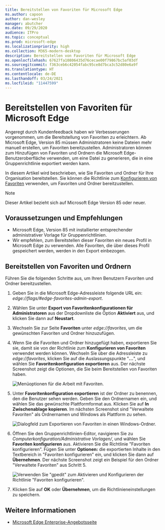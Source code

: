 ```yaml
---
title: Bereitstellen von Favoriten für Microsoft Edge
ms.author: capoon
author: dan-wesley
manager: abutcher
ms.date: 09/29/2020
audience: ITPro
ms.topic: conceptual
ms.prod: microsoft-edge
ms.localizationpriority: high
ms.collection: M365-modern-desktop
description: Bereitstellen von Favoriten für Microsoft Edge
ms.openlocfilehash: 67627fa10806435d76cecae00f79867bc5af03df
ms.sourcegitcommit: f363ceb6c42054fabc95ce8d7bca3c52d80e6a9f
ms.translationtype: HT
ms.contentlocale: de-DE
ms.lasthandoff: 03/24/2021
ms.locfileid: "11447599"
---
```

# <a name="provision-favorites-for-microsoft-edge"></a>Bereitstellen von Favoriten für Microsoft Edge

Angeregt durch Kundenfeedback haben wir Verbesserungen vorgenommen, um die Bereitstellung von Favoriten zu erleichtern. Ab Microsoft Edge, Version 85 müssen Administratoren keine Dateien mehr manuell erstellen, um Favoriten bereitzustellen. Administratoren können zum Hinzufügen von Favoriten und Ordnern die Microsoft Edge-Benutzeroberfläche verwenden, um eine Datei zu generieren, die in eine Gruppenrichtlinie exportiert werden kann.

In diesem Artikel wird beschrieben, wie Sie Favoriten und Ordner für Ihre Organisation bereitstellen. Sie können die Richtlinie zum [Konfigurieren von Favoriten](//DeployEdge/microsoft-edge-policies#configure-favorites) verwenden, um Favoriten und Ordner bereitzustellen.

> [!NOTE]
> Dieser Artikel bezieht sich auf Microsoft Edge Version 85 oder neuer.

## <a name="prerequisites-and-recommendations"></a>Voraussetzungen und Empfehlungen

- Microsoft Edge, Version 85 mit installierter entsprechender administrativer Vorlage für Gruppenrichtlinien.
- Wir empfehlen, zum Bereitstellen dieser Favoriten ein neues Profil in Microsoft Edge zu verwenden. Alle Favoriten, die über dieses Profil gespeichert werden, werden in den Export einbezogen.  

## <a name="provision-favorites-and-folders"></a>Bereitstellen von Favoriten und Ordnern

Führen Sie die folgenden Schritte aus, um Ihren Benutzern Favoriten und Ordner bereitzustellen.

1. Geben Sie in die Microsoft Edge-Adressleiste folgende URL ein: *edge://flags/#edge-favorites-admin-export*.
2. Wählen Sie unter **Export von Favoritenkonfigurationen für Administratoren** aus der Dropdownliste die Option **Aktiviert** aus, und klicken Sie dann auf **Neustart**.

3. Wechseln Sie zur Seite **Favoriten** unter *edge://favorites*, um die gewünschten Favoriten und Ordner hinzuzufügen.

<!--
4. On the **Favorites bar**, click **Add folder**. The folder structure of favorites that are set in the profile you're using will be reflected in the folder you provision for your users. The next screenshot shows "Managed favorites", the folder we'll use to provision favorites.

   ![Add a folder](media/edge-learnmore-provision-favorites/provision-favorites-add-folder.png)

   > [!TIP]
   > Add existing folders that contain favorites you want to provision for your users.

5. Select "Managed favorites" and then click **Add favorite**. The next screenshot shows the favorite we've added.

   ![Add a favorite](media/edge-learnmore-provision-favorites/provision-favorites-add-favorite.png)-->

4. Wenn Sie die Favoriten und Ordner hinzugefügt haben, exportieren Sie sie, damit sie von der Richtlinie zum **Konfigurieren von Favoriten** verwendet werden können. Wechseln Sie über die Adressleiste zu *edge://favorites*, klicken Sie auf die Auslassungspunkte "**...**", und wählen Sie **Favoritenkonfiguration exportieren** aus. Der nächste Screenshot zeigt die Optionen, die Sie beim Bereitstellen von Favoriten haben.

   ![Menüoptionen für die Arbeit mit Favoriten.](media/edge-learnmore-provision-favorites/provision-favorites-menu-options.png)

5. Unter **Favoritenkonfiguration exportieren** ist der Ordner zu benennen, den die Benutzer sehen werden. Geben Sie den Ordnernamen ein, und wählen Sie das gewünschte Plattformformat aus. Klicken Sie auf **In Zwischenablage kopieren**. Im nächsten Screenshot sind "Verwaltete Favoriten" als Ordnernamen und Windows als Plattform zu sehen.

   ![Dialogfeld zum Exportieren von Favoriten in einen Windows-Ordner.](media/edge-learnmore-provision-favorites/provision-favorites-export.png)

6. Öffnen Sie den Gruppenrichtlinien-Editor, navigieren Sie zu *Computerkonfiguration/Administrative Vorlagen/*, und wählen Sie **Favoriten konfigurieren** aus. Aktivieren Sie die Richtlinie "Favoriten konfigurieren". Fügen Sie unter **Optionen:** die exportierten Inhalte in den Textbereich in "Favoriten konfigurieren" ein, und klicken Sie dann auf **Übernehmen**. Der nächste Screenshot zeigt ein Beispiel für den Ordner "Verwaltete Favoriten" aus Schritt 5.

   ![Verwenden Sie "gpedit" zum Aktivieren und Konfigurieren der Richtlinie "Favoriten konfigurieren".](media/edge-learnmore-provision-favorites/provision-favorites-gpedit.png)

7. Klicken Sie auf **OK** oder **Übernehmen**, um die Richtlinieneinstellungen zu speichern.

## <a name="see-also"></a>Weitere Informationen

- [Microsoft Edge Enterprise-Angebotsseite](https://aka.ms/EdgeEnterprise)